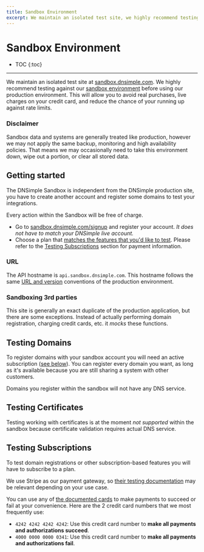 ```yaml
---
title: Sandbox Environment
excerpt: We maintain an isolated test site, we highly recommend testing against our sandbox environment before using our production environment.
---
```


# Sandbox Environment

* TOC
{:toc}

---

We maintain an isolated test site at [sandbox.dnsimple.com](https://sandbox.dnsimple.com/). We highly recommend testing against our [sandbox environment](https://developer.dnsimple.com/sandbox/) before using our production environment. This will allow you to avoid real purchases, live charges on your credit card, and reduce the chance of your running up against rate limits.

### Disclaimer

Sandbox data and systems are generally treated like production, however we may not apply the same backup, monitoring and high availability policies. That means we may occasionally need to take this environment down, wipe out a portion, or clear all stored data.

## Getting started

The DNSimple Sandbox is independent from the DNSimple production site, you have to create another account and register some domains to test your integrations.

<info>
Every action within the Sandbox will be free of charge.
</info>

- Go to [sandbox.dnsimple.com/signup](https://sandbox.dnsimple.com/signup) and register your account. _It does not have to match your DNSimple live account._
- Choose a plan that [matches the features that you'd like to test](https://sandbox.dnsimple.com/pricing). Please refer to the [Testing Subscriptions](#testing-subscriptions) section for payment information.

### URL

The API hostname is `api.sandbox.dnsimple.com`. This hostname follows the same [URL and version](/v2/#url) conventions of the production environment.

### Sandboxing 3rd parties

This site is generally an exact duplicate of the production application, but there are some exceptions. Instead of actually performing domain registration, charging credit cards, etc. it _mocks_ these functions.


## Testing Domains

To register domains with your sandbox account you will need an active subscription ([see below](#testing-subscriptions)). You can register every domain you want, as long as it's available because you are still sharing a system with other customers.

<note>
Domains you register within the sandbox will not have any DNS service.
</note>


## Testing Certificates

Testing working with certificates is at the moment *not supported* within the sandbox because certificate validation requires actual DNS service.


## Testing Subscriptions

To test domain registrations or other subscription-based features you will have to subscribe to a plan.

We use Stripe as our payment gateway, so [their testing documentation](https://stripe.com/docs/testing) may be relevant depending on your use case.

You can use any of [the documented cards](https://stripe.com/docs/testing#cards) to make payments to succeed or fail at your convenience. Here are the 2 credit card numbers that we most frequently use:

- `4242 4242 4242 4242`: Use this credit card number to **make all payments and authorizations succeed**.
- `4000 0000 0000 0341`: Use this credit card number to **make all payments and authorizations fail**.
